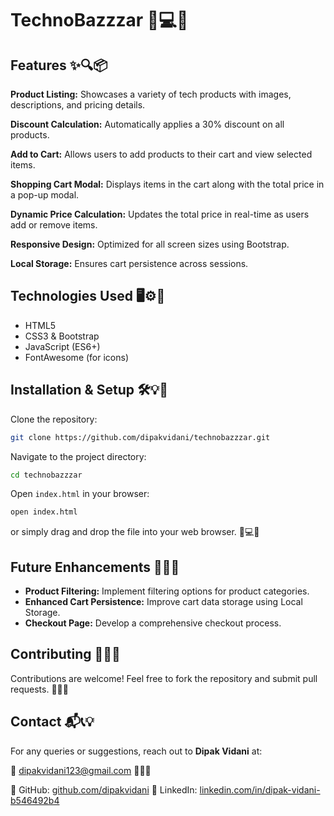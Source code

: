 # TechnoBazzzar 🛒💻🔥

## Features ✨🔍📦

**Product Listing:** Showcases a variety of tech products with images, descriptions, and pricing details.

**Discount Calculation:** Automatically applies a 30% discount on all products.

**Add to Cart:** Allows users to add products to their cart and view selected items.

**Shopping Cart Modal:** Displays items in the cart along with the total price in a pop-up modal.

**Dynamic Price Calculation:** Updates the total price in real-time as users add or remove items.

**Responsive Design:** Optimized for all screen sizes using Bootstrap.

**Local Storage:** Ensures cart persistence across sessions.

## Technologies Used 🖥️⚙️📌

- HTML5
- CSS3 & Bootstrap
- JavaScript (ES6+)
- FontAwesome (for icons)

## Installation & Setup 🛠️💡📂

Clone the repository:

```sh
git clone https://github.com/dipakvidani/technobazzzar.git
```

Navigate to the project directory:

```sh
cd technobazzzar
```

Open `index.html` in your browser:

```sh
open index.html
```

or simply drag and drop the file into your web browser. 🎯💻📄

## Future Enhancements 🚀🔮💡

- **Product Filtering:** Implement filtering options for product categories.
- **Enhanced Cart Persistence:** Improve cart data storage using Local Storage.
- **Checkout Page:** Develop a comprehensive checkout process.

## Contributing 🤝📌✨

Contributions are welcome! Feel free to fork the repository and submit pull requests. 🔄📝🚀

## Contact 📬📞💡

For any queries or suggestions, reach out to **Dipak Vidani** at:

📧 dipakvidani123@gmail.com 📩💬🔗

🔗 GitHub: [github.com/dipakvidani](https://github.com/dipakvidani)
🔗 LinkedIn: [linkedin.com/in/dipak-vidani-b546492b4](https://linkedin.com/in/dipak-vidani-b546492b4)

